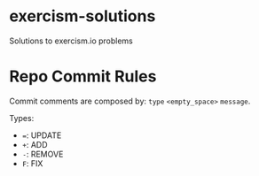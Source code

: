 # exercism-solutions
Solutions to exercism.io problems

# Repo Commit Rules

Commit comments are composed by: `type` `<empty_space>` `message`.

Types:
* `=`: UPDATE
* `+`: ADD 
* `-`: REMOVE
* `F`: FIX
